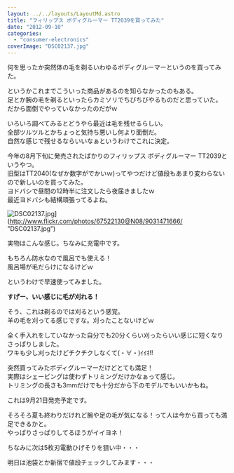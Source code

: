 ```yaml
---
layout: ../../layouts/LayoutMd.astro
title: "フィリップス ボディグルーマー TT2039を買ってみた"
date: "2012-09-10"
categories: 
  - "consumer-electronics"
coverImage: "DSC02137.jpg"
---
```


何を思ったか突然体の毛を剃るいわゆるボディグルーマーというのを買ってみた。

というかこれまでこういった商品があるのを知らなかったのもある。  
足とか腕の毛を剃るといったらカミソリでちびちびやるものだと思っていた。  
だから面倒でやっていなかったのだがｗ

いろいろ調べてみるとどうやら最近は毛を残せるらしい。  
全部ツルツルとかちょっと気持ち悪いし何より面倒だ。  
自然な感じで残せるならいいなぁというわけでこれに決定。

<div data-vc_mylinkbox_id="889318560"></div>

今年の8月下旬に発売されたばかりのフィリップス ボディグルーマー TT2039というやつ。  
旧型はTT2040(なぜか数字がでかいｗ)ってやつだけど値段もあまり変わらないので新しいのを買ってみた。  
ヨドバシで昼間の12時半に注文したら夜届きましたｗ  
最近ヨドバシも結構頑張ってるよね。

![DSC02137.jpg](/archive/images/9031471666_dfa2c40ff0.jpg)](http://www.flickr.com/photos/67522130@N08/9031471666/ "DSC02137.jpg")

実物はこんな感じ。ちなみに充電中です。

もちろん防水なので風呂でも使える！  
風呂場が毛だらけになるけどｗ

というわけで早速使ってみました。

**すげー、いい感じに毛が刈れる！**

そう、これは剃るのでは刈るという感覚。  
羊の毛を刈ってる感じですな。刈ったことないけどｗ

全く手入れをしていなかった自分でも20分くらい刈ったらいい感じに短くなりさっぱりしました。  
ワキも少し刈ったけどチクチクしなくて(・∀・)ｲｲﾈ!!

突然買ってみたボディグルーマーだけどとても満足！  
実際はシェービングは使わずトリミングだけかなぁって感じ。  
トリミングの長さも3mmだけでも十分だから下のモデルでもいいかもね。

<div data-vc_mylinkbox_id="889318562"></div>

これは9月21日発売予定です。

そろそろ夏も終わりだけれど腕や足の毛が気になる！って人は今から買っても満足できるかと。  
やっぱりさっぱりしてるほうがイイヨネ！

ちなみに次は5枚刃電動ひげそりを狙い中・・・

<div data-vc_mylinkbox_id="889318563"></div>

明日は池袋とか新宿で値段チェックしてみます・・・
